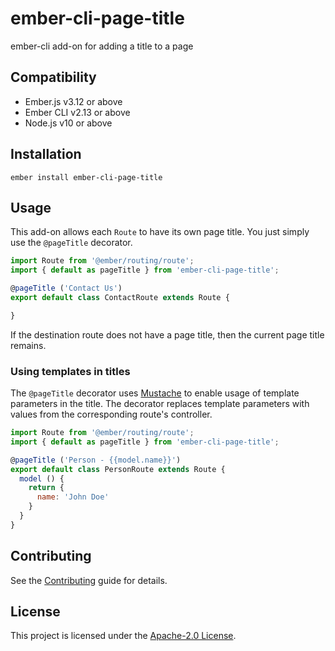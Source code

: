 ember-cli-page-title
==============================================================================

ember-cli add-on for adding a title to a page


Compatibility
------------------------------------------------------------------------------

* Ember.js v3.12 or above
* Ember CLI v2.13 or above
* Node.js v10 or above


Installation
------------------------------------------------------------------------------

```
ember install ember-cli-page-title
```


Usage
------------------------------------------------------------------------------

This add-on allows each `Route` to have its own page title. You just simply
use the `@pageTitle` decorator.

```javascript
import Route from '@ember/routing/route';
import { default as pageTitle } from 'ember-cli-page-title';

@pageTitle ('Contact Us')
export default class ContactRoute extends Route {

}
```

If the destination route does not have a page title, then the current page
title remains.

### Using templates in titles

The `@pageTitle` decorator uses [Mustache](https://github.com/janl/mustache.js) to enable 
usage of template parameters in the title. The decorator replaces template parameters with 
values from the corresponding route's controller.

```javascript
import Route from '@ember/routing/route';
import { default as pageTitle } from 'ember-cli-page-title';

@pageTitle ('Person - {{model.name}}')
export default class PersonRoute extends Route {
  model () {
    return {
      name: 'John Doe'
    } 
  }
}
```

Contributing
------------------------------------------------------------------------------

See the [Contributing](CONTRIBUTING.md) guide for details.


License
------------------------------------------------------------------------------

This project is licensed under the [Apache-2.0 License](LICENSE.md).
